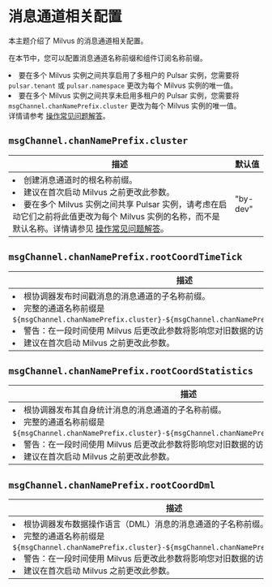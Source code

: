 # 消息通道相关配置

本主题介绍了 Milvus 的消息通道相关配置。

在本节中，您可以配置消息通道名称前缀和组件订阅名称前缀。

<div class="alert note">
<li>要在多个 Milvus 实例之间共享启用了多租户的 Pulsar 实例，您需要将 <code>pulsar.tenant</code> 或 <code>pulsar.namespace</code> 更改为每个 Milvus 实例的唯一值。</li>
<li>要在多个 Milvus 实例之间共享未启用多租户的 Pulsar 实例，您需要将 <code>msgChannel.chanNamePrefix.cluster</code> 更改为每个 Milvus 实例的唯一值。</li>
详情请参考 <a href="operational_faq.md#Can-I-share-a-Pulsar-instance-among-multiple-Milvus-instances">操作常见问题解答</a>。
</div>

## `msgChannel.chanNamePrefix.cluster`

<table id="msgChannel.chanNamePrefix.cluster">
  <thead>
    <tr>
      <th class="width80">描述</th>
      <th class="width20">默认值</th> 
    </tr>
  </thead>
  <tbody>
    <tr>
      <td>
        <li>创建消息通道时的根名称前缀。</li>
        <li>建议在首次启动 Milvus 之前更改此参数。</li>
        <li>要在多个 Milvus 实例之间共享 Pulsar 实例，请考虑在启动它们之前将此值更改为每个 Milvus 实例的名称，而不是默认名称。详情请参见 <a href="operational_faq.md#Can-I-share-a-Pulsar-instance-among-multiple-Milvus-instances">操作常见问题解答</a>。</li>
      </td>
      <td>"by-dev"</td>
    </tr>
  </tbody>
</table>

## `msgChannel.chanNamePrefix.rootCoordTimeTick`

<table id="msgChannel.chanNamePrefix.rootCoordTimeTick">
  <thead>
    <tr>
      <th class="width80">描述</th>
      <th class="width20">默认值</th> 
    </tr>
  </thead>
  <tbody>
    <tr>
      <td>
        <li>根协调器发布时间戳消息的消息通道的子名称前缀。</li>
        <li>完整的通道名称前缀是 <code>${msgChannel.chanNamePrefix.cluster}-${msgChannel.chanNamePrefix.rootCoordTimeTick}</code></li>
        <li>警告：在一段时间使用 Milvus 后更改此参数将影响您对旧数据的访问。</li>
        <li>建议在首次启动 Milvus 之前更改此参数。</li>
      </td>
      <td>"rootcoord-timetick"</td>
    </tr>
  </tbody>
</table>

## `msgChannel.chanNamePrefix.rootCoordStatistics`

<table id="msgChannel.chanNamePrefix.rootCoordStatistics">
  <thead>
    <tr>
      <th class="width80">描述</th>
      <th class="width20">默认值</th> 
    </tr>
  </thead>
  <tbody>
    <tr>
      <td>
        <li>根协调器发布其自身统计消息的消息通道的子名称前缀。</li>
        <li>完整的通道名称前缀是 <code>${msgChannel.chanNamePrefix.cluster}-${msgChannel.chanNamePrefix.rootCoordStatistics}</code></li>
        <li>警告：在一段时间使用 Milvus 后更改此参数将影响您对旧数据的访问。</li>
        <li>建议在首次启动 Milvus 之前更改此参数。</li>
      </td>
      <td>"rootcoord-statistics"</td>
    </tr>
  </tbody>
</table>

## `msgChannel.chanNamePrefix.rootCoordDml`

<table id="msgChannel.chanNamePrefix.rootCoordDml">
  <thead>
    <tr>
      <th class="width80">描述</th>
      <th class="width20">默认值</th> 
    </tr>
  </thead>
  <tbody>
    <tr>
      <td>
        <li>根协调器发布数据操作语言（DML）消息的消息通道的子名称前缀。</li>
        <li>完整的通道名称前缀是 <code>${msgChannel.chanNamePrefix.cluster}-${msgChannel.chanNamePrefix.rootCoordDml}</code></li>
        <li>警告：在一段时间使用 Milvus 后更改此参数将影响您对旧数据的访问。</li>
        <li>建议在首次启动 Milvus 之前更改此参数。</li>
      </td>
      <td>"rootcoord-dml"</td>
    </tr>
